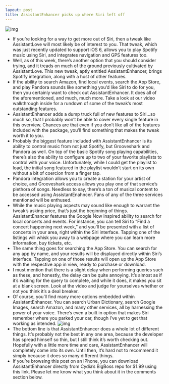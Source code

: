 ```yaml
---
layout: post
title: AssistantEnhancer picks up where Siri left off
---
```

![img](http://media.idownloadblog.com/wp-content/uploads/2013/02/AssistantEnhancer-02.png)
* If you’re looking for a way to get more out of Siri, then a tweak like AssistantLove will most likely be of interest to you. That tweak, which was just recently updated to support iOS 6, allows you to play Spotify music using Siri, and integrates navigation and GPS features too.
* Well, as of this week, there’s another option that you should consider trying, and it treads on much of the ground previously cultivated by AssistantLove. This new tweak, aptly entitled AssistantEnhancer, brings Spotify integration, along with a host of other features.
* If the ability to search Amazon, find local events, search the App Store, and play Pandora sounds like something you’d like Siri to do for you, then you certainly want to check out AssistantEnhancer. It does all of the aforementioned, and much, much more. Take a look at our video walkthrough inside for a rundown of some of the tweak’s most outstanding features.
* AssistantEnhancer adds a dump truck full of new features to Siri…so much so, that I probably won’t be able to cover every single feature in this overview. Chances are that even if you don’t like all of the features included with the package, you’ll find something that makes the tweak worth it to you.
* Probably the biggest feature included with AssistantEnhancer is its ability to control music from not just Spotify, but Grooveshark and Pandora as well. On top of the basic Spotify song playing capabilities, there’s also the ability to configure up to two of your favorite playlists to control with your voice. Unfortunately, while I could get the playlist to load, the initial song featured in the playlist wouldn’t start on its own without a bit of coercion from a finger tap.
* Pandora integration allows you to create a station for your artist of choice, and Grooveshark access allows you play one of that service’s plethora of songs. Needless to say, there’s a ton of musical content to be accessed using AssistantEnahncer. Fans of any of the three services mentioned will be enthused.
* While the music playing aspects may sound like enough to warrant the tweak’s asking price, that’s just the beginning of things. AssistantEnancer features the Google Now inspired ability to search for local concerts and events. For instance, you can tell Siri to “Find a concert happening next week,” and you’ll be presented with a list of concerts in your area, right within the Siri interface. Tapping one of the listings will whisk you away to a webpage where you can learn more information, buy tickets, etc.
* The same thing goes for searching the App Store. You can search for any app by name, and your results will be displayed directly within Siri’s interface. Tapping on one of those results will open up the App Store with the respective app in view, ready to purchase or download.
* I must mention that there is a slight delay when performing queries such as these, and honestly, the delay can be quite annoying. It’s almost as if it’s waiting for the query to complete, and while it does, it makes you sit at a blank screen. Look at the video and judge for yourselves whether or not you think it’s a deal breaker.
* Of course, you’ll find many more options embedded within AssistantEnhancer. You can search Urban Dictionary, search Google Images, search Amazon, and many other services, all by harnessing the power of your voice. There’s even a built in option that makes Siri remember where you parked your car, though I’ve yet to get that working as intended.
![img](http://media.idownloadblog.com/wp-content/uploads/2013/02/AssistantEnhancer-01.png)
* The bottom line is that AssistantEnhancer does a whole lot of different things. It’s probably not the best in any one area, because the developer has spread himself so thin, but I still think it’s worth checking out. Hopefully with a little more time and care, AssistantEnhancer will completely come into its own. Until then, it’s hard not to recommend it simply because it does so many different things.
* If you’re browsing this post on an iPhone, you can download AssistantEnhancer directly from Cydia’s BigBoss repo for $1.99 using this link. Please let me know what you think about it in the comments section below.

